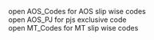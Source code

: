 open AOS_Codes for AOS slip wise codes <br>
open AOS_PJ for pjs exclusive code <br>
open MT_Codes for MT slip wise codes
